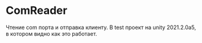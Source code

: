 # ComReader
Чтение com порта и отправка клиенту.
В test проект на unity 2021.2.0a5, в котором видно как это работает. 

